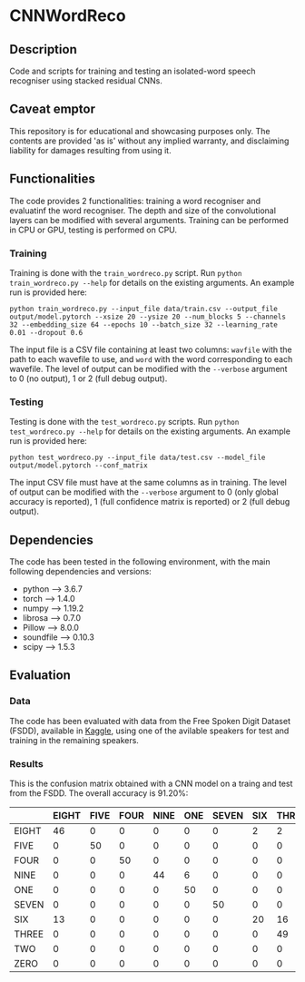 # CNNWordReco
## Description
Code and scripts for training and testing an isolated-word speech recogniser using stacked residual CNNs.

## Caveat emptor
This repository is for educational and showcasing purposes only. The contents are provided 'as is' without any implied warranty, and disclaiming liability for damages resulting from using it.

## Functionalities
The code provides 2 functionalities: training a word recogniser and evaluatinf the word recogniser. The depth and size of the convolutional layers can be modified with several arguments. Training can be performed in CPU or GPU, testing is performed on CPU.

### Training
Training is done with the ``train_wordreco.py`` script. Run ``python train_wordreco.py --help`` for details on the existing arguments. An example run is provided here:

```
python train_wordreco.py --input_file data/train.csv --output_file output/model.pytorch --xsize 20 --ysize 20 --num_blocks 5 --channels 32 --embedding_size 64 --epochs 10 --batch_size 32 --learning_rate 0.01 --dropout 0.6
```

The input file is a CSV file containing at least two columns: ``wavfile`` with the path to each wavefile to use, and ``word`` with the word corresponding to each wavefile. The level of output can be modified with the ``--verbose`` argument to 0 (no output), 1 or 2 (full debug output).

### Testing
Testing is done with the ``test_wordreco.py`` scripts. Run ``python test_wordreco.py --help`` for details on the existing arguments. An example run is provided here:

```
python test_wordreco.py --input_file data/test.csv --model_file output/model.pytorch --conf_matrix
```

The input CSV file must have at the same columns as in training. The level of output can be modified with the ``--verbose`` argument to 0 (only global accuracy is reported), 1 (full confidence matrix is reported) or 2 (full debug output).

## Dependencies

The code has been tested in the following environment, with the main following dependencies and versions:

* python --> 3.6.7
* torch --> 1.4.0
* numpy --> 1.19.2
* librosa --> 0.7.0
* Pillow --> 8.0.0
* soundfile --> 0.10.3
* scipy --> 1.5.3

## Evaluation

### Data

The code has been evaluated with data from the Free Spoken Digit Dataset (FSDD), available in [Kaggle](https://www.kaggle.com/joserzapata/free-spoken-digit-dataset-fsdd), using one of the avilable speakers for test and training in the remaining speakers.

### Results

This is the confusion matrix obtained with a CNN model on a traing and test from the FSDD. The overall accuracy is 91.20%:

|     |EIGHT| FIVE| FOUR| NINE|  ONE|SEVEN|  SIX|THREE|  TWO| ZERO|
|-----|-----|-----|-----|-----|-----|-----|-----|-----|-----|-----|
|EIGHT|   46|    0|    0|    0|    0|    0|    2|    2|    0|    0|
| FIVE|    0|   50|    0|    0|    0|    0|    0|    0|    0|    0|
| FOUR|    0|    0|   50|    0|    0|    0|    0|    0|    0|    0|
| NINE|    0|    0|    0|   44|    6|    0|    0|    0|    0|    0|
|  ONE|    0|    0|    0|    0|   50|    0|    0|    0|    0|    0|
|SEVEN|    0|    0|    0|    0|    0|   50|    0|    0|    0|    0|
|  SIX|   13|    0|    0|    0|    0|    0|   20|   16|    0|    1|
|THREE|    0|    0|    0|    0|    0|    0|    0|   49|    1|    0|
|  TWO|    0|    0|    0|    0|    0|    0|    0|    0|   47|    3|
| ZERO|    0|    0|    0|    0|    0|    0|    0|    0|    0|   50|


